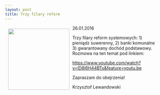 ```yaml
---
layout: post
title: Trzy filary reform
---
```


<p><img src="{{site.baseurl}}\public\pictures\465.grab.jpg" align="left" style="margin: 10px 10px" width="200"><!--227-->
26.01.2016</p><p>Trzy filary reform systemowych: 1) pieniądz suwerenny, 2) banki komunalne 3) gwarantowany dochód podstawowy. Rozmowa na ten temat pod linkiem:</p><p><a href="https://www.youtube.com/watch?v=lD8I6H44BTs&amp;feature=youtu.be" title="3 filary reform" target="">https://www.youtube.com/watch?v=lD8I6H44BTs&amp;feature=youtu.be</a></p><p>Zapraszam do obejrzenia!</p><p>Krzysztof Lewandowski</p>